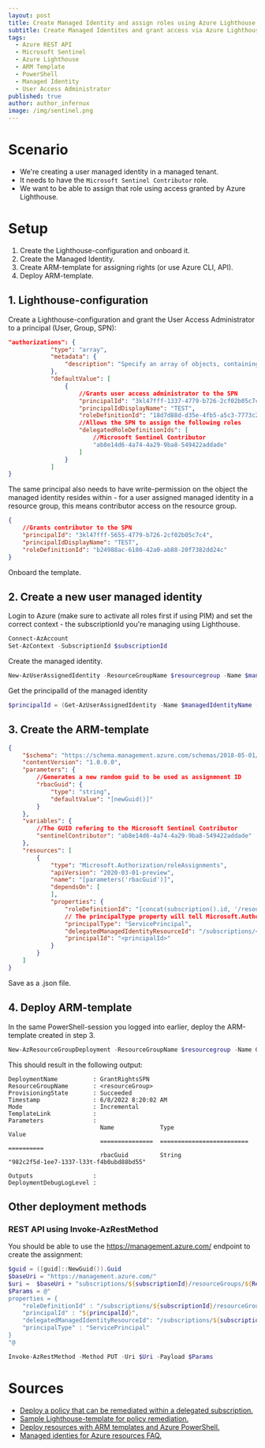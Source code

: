 ```yaml
---
layout: post
title: Create Managed Identity and assign roles using Azure Lighthouse
subtitle: Create Managed Identites and grant access via Azure Lighthouse using User Access Administrator delegation. 
tags:
  - Azure REST API
  - Microsoft Sentinel
  - Azure Lighthouse
  - ARM Template
  - PowerShell
  - Managed Identity
  - User Access Administrator
published: true
author: author_infernux
image: /img/sentinel.png
---
```


# Scenario

- We're creating a user managed identity in a managed tenant.
- It needs to have the `Microsoft Sentinel Contributor` role.
- We want to be able to assign that role using access granted by Azure Lighthouse.

# Setup

1. Create the Lighthouse-configuration and onboard it.
2. Create the Managed Identity.
3. Create ARM-template for assigning rights (or use Azure CLI, API).
4. Deploy ARM-template.

## 1. Lighthouse-configuration
Create a Lighthouse-configuration and grant the User Access Administrator to a principal (User, Group, SPN):
```json
"authorizations": {
	        "type": "array",
            "metadata": {
                "description": "Specify an array of objects, containing tuples of Azure Active Directory principalId, a Azure roleDefinitionId, and an optional principalIdDisplayName. The roleDefinition specified is granted to the principalId in the provider's Active Directory and the principalIdDisplayName is visible to customers."
            },
            "defaultValue": [
                {
                    //Grants user access administrator to the SPN
                    "principalId": "3kl47fff-1337-4779-b726-2cf02b05c7c4",
                    "principalIdDisplayName": "TEST",
                    "roleDefinitionId": "18d7d88d-d35e-4fb5-a5c3-7773c20a72d9",
                    //Allows the SPN to assign the following roles
                    "delegatedRoleDefinitionIds": [
                        //Microsoft Sentinel Contributor
                        "ab8e14d6-4a74-4a29-9ba8-549422addade"
                    ]
                }
            ]
}
```
The same principal also needs to have write-permission on the object the managed identity resides within - for a user assigned managed identity in a resource group, this means contributor access on the resource group.
```json
{
    //Grants contributor to the SPN
    "principalId": "3kl47fff-5655-4779-b726-2cf02b05c7c4",
    "principalIdDisplayName": "TEST",
    "roleDefinitionId": "b24988ac-6180-42a0-ab88-20f7382dd24c"
}
```
Onboard the template.

## 2. Create a new user managed identity
Login to Azure (make sure to activate all roles first if using PIM) and set the correct context - the subscriptionId you're managing using Lighthouse.
```powershell
Connect-AzAccount
Set-AzContext -SubscriptionId $subscriptionId
```
Create the managed identity.
```powershell
New-AzUserAssignedIdentity -ResourceGroupName $resourcegroup -Name $managedIdentityName -Location $location
```
Get the principalId of the managed identity
```powershell
$principalId = (Get-AzUserAssignedIdentity -Name $managedIdentityName -ResourceGroupName $resourcegroup).PrincipalId
```

## 3. Create the ARM-template

```json
{
    "$schema": "https://schema.management.azure.com/schemas/2018-05-01/subscriptionDeploymentTemplate.json#",
    "contentVersion": "1.0.0.0",
    "parameters": {
        //Generates a new random guid to be used as assignmnent ID
        "rbacGuid": {
            "type": "string",
            "defaultValue": "[newGuid()]"
        } 
    },
    "variables": {
        //The GUID refering to the Microsoft Sentinel Contributor
        "sentinelContributor": "ab8e14d6-4a74-4a29-9ba8-549422addade"
    },
    "resources": [
        {
            "type": "Microsoft.Authorization/roleAssignments",
            "apiVersion": "2020-03-01-preview",
            "name": "[parameters('rbacGuid')]",
            "dependsOn": [
            ],
            "properties": {
                "roleDefinitionId": "[concat(subscription().id, '/resourceGroups/<resourceGroup>/providers/Microsoft.Authorization/roleDefinitions/', variables('sentinelContributor'))]",
                // The principalType property will tell Microsoft.Authorization not to perform the check for existence on your principal ID during roleAssignment creation
                "principalType": "ServicePrincipal",
                "delegatedManagedIdentityResourceId": "/subscriptions/<subscriptionId>/resourceGroups/<resourceGroup>/providers/Microsoft.ManagedIdentity/userAssignedIdentities/<managedIdentityName>",
                "principalId": "<principalId>"
            }
        }
    ]
}
```
Save as a .json file.

## 4. Deploy ARM-template

In the same PowerShell-session you logged into earlier, deploy the ARM-template created in step 3.
```powershell
New-AzResourceGroupDeployment -ResourceGroupName $resourcegroup -Name GrantRightsSPN -TemplateFile "RoleAssignment.json"
```

This should result in the following output:
```
DeploymentName          : GrantRightsSPN
ResourceGroupName       : <resourceGroup>
ProvisioningState       : Succeeded
Timestamp               : 6/8/2022 8:20:02 AM
Mode                    : Incremental
TemplateLink            :
Parameters              :
                          Name             Type                       Value
                          ===============  =========================  ==========
                          rbacGuid         String                     "982c2f5d-1ee7-1337-l33t-f4b0ubd88bd55"

Outputs                 :
DeploymentDebugLogLevel :
```

## Other deployment methods

### REST API using Invoke-AzRestMethod

You should be able to use the https://management.azure.com/ endpoint to create the assignment:
```powershell
$guid = ([guid]::NewGuid()).Guid
$baseUri = "https://management.azure.com/"
$uri =  $baseUri + "subscriptions/${subscriptionId}/resourceGroups/${ResourceGroup}/providers/Microsoft.Authorization/roleAssignments/${guid}?api-version=2020-04-01-preview"
$Params = @"
properties = {
    "roleDefinitionId" : "/subscriptions/${subscriptionId}/resourceGroups/${ResourceGroup}/providers/Microsoft.Authorization/roleDefinitions/${roleDefinitionId}",
    "principalId" : "${principalId}",
    "delegatedManagedIdentityResourceId": "/subscriptions/${subscriptionId}/resourceGroups/${ResourceGroup}/providers/Microsoft.ManagedIdentity/userAssignedIdentities/${managedIdentityName}",
    "principalType" : "ServicePrincipal"
}
"@

Invoke-AzRestMethod -Method PUT -Uri $Uri -Payload $Params
```

# Sources
- [Deploy a policy that can be remediated within a delegated subscription.](https://docs.microsoft.com/en-us/azure/lighthouse/how-to/deploy-policy-remediation#create-a-user-who-can-assign-roles-to-a-managed-identity-in-the-customer-tenant)
- [Sample Lighthouse-template for policy remediation.](https://github.com/Azure/Azure-Lighthouse-samples/blob/master/templates/policy-add-or-replace-tag/addOrReplaceTag.json)
- [Deploy resources with ARM templates and Azure PowerShell.](https://docs.microsoft.com/en-us/azure/azure-resource-manager/templates/deploy-powershell#deployment-scope)
- [Managed identies for Azure resources FAQ.](https://docs.microsoft.com/en-us/azure/active-directory/managed-identities-azure-resources/managed-identities-faq)
